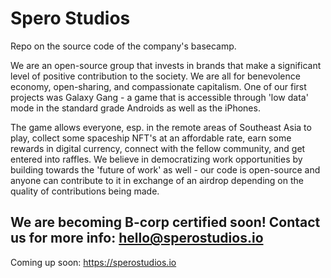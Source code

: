 # Spero Studios

Repo on the source code of the company's basecamp.

We are an open-source group that invests in brands that make a significant level of positive contribution to the society. We are all for benevolence economy, open-sharing, and compassionate capitalism. One of our first projects was Galaxy Gang - a game that is accessible through 'low data' mode in the standard grade Androids as well as the iPhones.

The game allows everyone, esp. in the remote areas of Southeast Asia to play, collect some spaceship NFT's at an affordable rate, earn some rewards in digital currency, connect with the fellow community, and get entered into raffles. We believe in democratizing work opportunities by building towards the 'future of work' as well - our code is open-source and anyone can contribute to it in exchange of an airdrop depending on the quality of contributions being made.

We are becoming B-corp certified soon!
Contact us for more info: hello@sperostudios.io
--
Coming up soon: https://sperostudios.io
